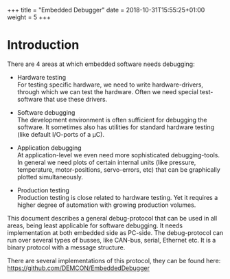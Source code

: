 +++
title = "Embedded Debugger"
date = 2018-10-31T15:55:25+01:00
weight = 5
+++

# Introduction
There are 4 areas at which embedded software needs debugging:

*	Hardware testing  
For testing specific hardware, we need to write hardware-drivers, through which we can test the hardware. Often we need special test-software that use these drivers.  

*	Software debugging  
The development environment is often sufficient for debugging the software. It sometimes also has utilities for standard hardware testing (like default I/O-ports of a µC).

*	Application debugging  
At application-level we even need more sophisticated debugging-tools. In general we need plots of certain internal units (like pressure, temperature, motor-positions, servo-errors, etc) that can be graphically plotted simultaneously.

*	Production testing  
Production testing is close related to hardware testing. Yet it requires a higher degree of automation with growing production volumes.

This document describes a general debug-protocol that can be used in all areas, being least applicable for software debugging. It needs implementation at both embedded side as PC-side. The debug-protocol can run over several types of busses, like CAN-bus, serial, Ethernet etc. It is a binary protocol with a message structure.

There are several implementations of this protocol, they can be found here: https://github.com/DEMCON/EmbeddedDebugger
